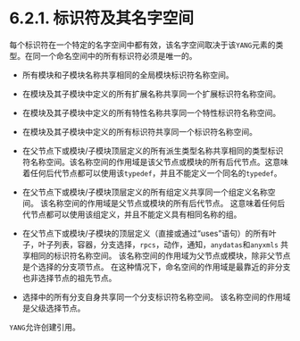 # 6.2.1. 标识符及其名字空间

每个标识符在一个特定的名字空间中都有效，该名字空间取决于该`YANG`元素的类型。在同一个命名空间中的所有标识符必须是唯一的。

- 所有模块和子模块名称共享相同的全局模块标识符名称空间。

- 在模块及其子模块中定义的所有扩展名称共享同一个扩展标识符名称空间。

- 在模块及其子模块中定义的所有特性名称共享同一个特性标识符名称空间。

- 在模块及其子模块中定义的所有标识符共享同一个标识符名称空间。

- 在父节点下或模块/子模块顶层定义的所有派生类型名称共享相同的类型标识符名称空间。该名称空间的作用域是该父节点或模块的所有后代节点。这意味着任何后代节点都可以使用该`typedef`，并且不能定义一个同名的`typedef`。

- 在父节点下或模块/子模块顶层定义的所有组定义共享同一个组定义名称空间。 该名称空间的作用域是父节点或模块的所有后代节点。 这意味着任何后代节点都可以使用该组定义，并且不能定义具有相同名称的组。

- 在父节点下或模块/子模块的顶层定义（直接或通过“uses”语句）的所有叶子，叶子列表，容器，分支选择，`rpcs`，动作，通知，`anydatas`和`anyxmls` 共享相同的标识符名称空间。 该名称空间的作用域为父节点或模块，除非父节点是个选择的分支项节点。 在这种情况下，命名空间的作用域是最靠近的非分支也非选择节点的祖先节点。

- 选择中的所有分支自身共享同一个分支标识符名称空间。 该名称空间的作用域是父级选择节点。

`YANG`允许创建引用。
